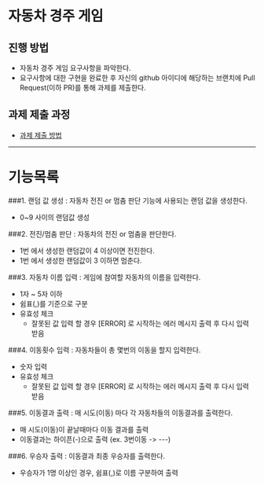 # 자동차 경주 게임
## 진행 방법
* 자동차 경주 게임 요구사항을 파악한다.
* 요구사항에 대한 구현을 완료한 후 자신의 github 아이디에 해당하는 브랜치에 Pull Request(이하 PR)를 통해 과제를 제출한다.

## 과제 제출 과정
* [과제 제출 방법](https://github.com/next-step/nextstep-docs/tree/master/precourse)
---
# 기능목록

###1. 랜덤 값 생성
: 자동차 전진 or 멈춤 판단 기능에 사용되는 랜덤 값을 생성한다.
- 0~9 사이의 랜덤값 생성

###2. 전진/멈춤 판단
: 자동차의 전진 or 멈춤을 판단한다.
- 1번 에서 생성한 랜덤값이 4 이상이면 전진한다.
- 1번 에서 생성한 랜덤값이 3 이하면 멈춘다.

###3. 자동차 이름 입력
: 게임에 참여할 자동차의 이름을 입력한다.
- 1자 ~ 5자 이하
- 쉼표(,)를 기준으로 구분
- 유효성 체크
    - 잘못된 값 입력 할 경우 [ERROR] 로 시작하는 에러 메시지 출력 후 다시 입력 받음

###4. 이동횟수 입력
: 자동차들이 총 몇번의 이동을 할지 입력한다.
- 숫자 입력
- 유효성 체크
    - 잘못된 값 입력 할 경우 [ERROR] 로 시작하는 에러 메시지 출력 후 다시 입력 받음

###5. 이동결과 출력
: 매 시도(이동) 마다 각 자동차들의 이동결과를 출력한다.
- 매 시도(이동)이 끝날때마다 이동 결과를 출력
- 이동결과는 하이픈(-)으로 출력 (ex. 3번이동 -> ---)

###6. 우승자 출력
: 이동결과 최종 우승자를 출력한다.
- 우승자가 1명 이상인 경우, 쉼표(,)로 이름 구분하여 출력